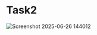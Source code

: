 # Task2

![Screenshot 2025-06-26 144012](https://github.com/user-attachments/assets/c2e00aa0-8c46-4ebf-909f-0a7f9da09391)

